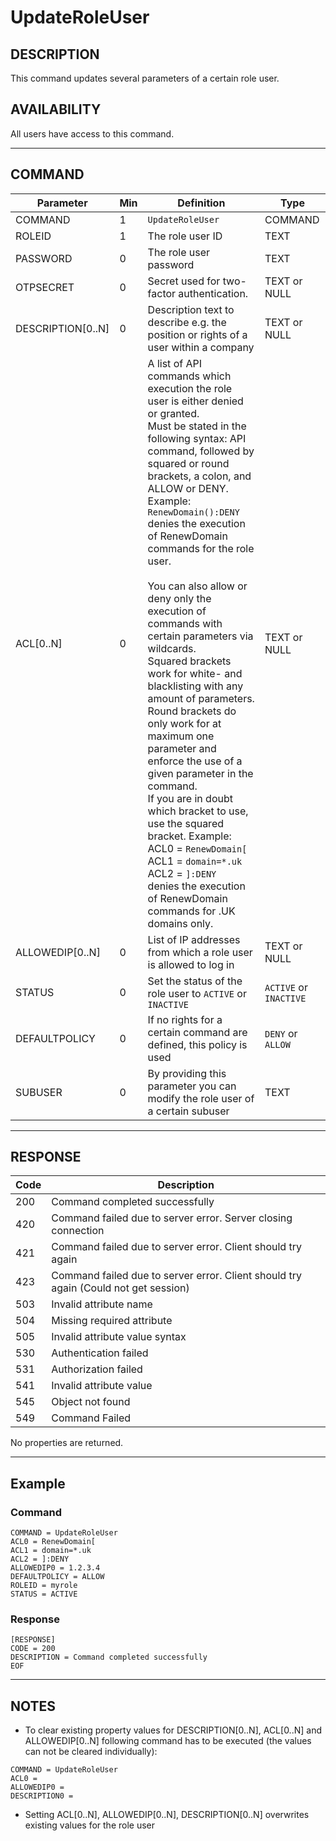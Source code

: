 # UpdateRoleUser

## DESCRIPTION
This command updates several parameters of a certain role user.

## AVAILABILITY
All users have access to this command.

----
## COMMAND

Parameter | Min | Definition | Type
---- | ---- | ---- | ----
COMMAND | 1 | `UpdateRoleUser` | COMMAND
ROLEID | 1 | The role user ID | TEXT
PASSWORD | 0 | The role user password | TEXT
OTPSECRET | 0 | Secret used for two-factor authentication. | TEXT or NULL
DESCRIPTION[0..N] | 0 | Description text to describe e.g. the position or rights of a user within a company | TEXT or NULL
ACL[0..N] | 0 | A list of API commands which execution the role user is either denied or granted. <br>Must be stated in the following syntax: API command, followed by squared or round brackets, a colon, and ALLOW or DENY. <br>Example: `RenewDomain():DENY` denies the execution of RenewDomain commands for the role user.<br><br>You can also allow or deny only the execution of commands with certain parameters via wildcards. <br>Squared brackets work for white- and blacklisting with any amount of parameters.<br>Round brackets do only work for at maximum one parameter and enforce the use of a given parameter in the command. <br>If you are in doubt which bracket to use, use the squared bracket. Example: <br>ACL0 = `RenewDomain[`<br>ACL1 = `domain=*.uk`<br>ACL2 = `]:DENY`<br> denies the execution of  RenewDomain commands for .UK domains only. | TEXT or NULL
ALLOWEDIP[0..N] | 0 | List of IP addresses from which a role user is allowed to log in | TEXT or NULL
STATUS | 0 | Set the status of the role user to `ACTIVE` or `INACTIVE` | `ACTIVE` or `INACTIVE`
DEFAULTPOLICY | 0 | If no rights for a certain command are defined, this policy is used | `DENY` or `ALLOW`
SUBUSER | 0 | By providing this parameter you can modify the role user of a certain subuser | TEXT

----
## RESPONSE

Code | Description
---- | ----
200 | Command completed successfully
420 | Command failed due to server error. Server closing connection
421 | Command failed due to server error. Client should try again
423 | Command failed due to server error. Client should try again (Could not get session)
503 | Invalid attribute name
504 | Missing required attribute
505 | Invalid attribute value syntax
530 | Authentication failed
531 | Authorization failed
541 | Invalid attribute value
545 | Object not found
549 | Command Failed

No properties are returned.

----
## Example

### Command

```
COMMAND = UpdateRoleUser
ACL0 = RenewDomain[
ACL1 = domain=*.uk
ACL2 = ]:DENY
ALLOWEDIP0 = 1.2.3.4
DEFAULTPOLICY = ALLOW
ROLEID = myrole
STATUS = ACTIVE
```
### Response

```
[RESPONSE]
CODE = 200
DESCRIPTION = Command completed successfully
EOF
```

----

## NOTES

* To clear existing property values for DESCRIPTION[0..N], ACL[0..N] and ALLOWEDIP[0..N] following command has to be executed (the values can not be cleared individually):

```
COMMAND = UpdateRoleUser
ACL0 =
ALLOWEDIP0 =
DESCRIPTION0 =
```

* Setting ACL[0..N], ALLOWEDIP[0..N], DESCRIPTION[0..N] overwrites existing values for the role user
